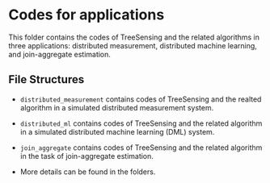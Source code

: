 # Codes for applications

This folder contains the codes of TreeSensing and the related algorithms in three applications: distributed measurement, distributed machine learning, and join-aggregate estimation. 

## File Structures

* `distributed_measurement` contains codes of TreeSensing and the realted algorithm in a simulated distributed measurement system. 

* `distributed_ml` contains codes of TreeSensing and the related algorithm in a simulated distributed machine learning (DML) system. 

* `join_aggregate` contains codes of TreeSensing and the related algorithm in the task of join-aggregate estimation.

* More details can be found in the folders. 
